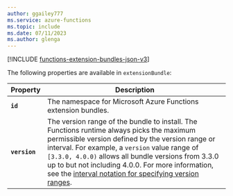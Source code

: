 ```yaml
---
author: ggailey777
ms.service: azure-functions
ms.topic: include
ms.date: 07/11/2023
ms.author: glenga
---
```


[!INCLUDE [functions-extension-bundles-json-v3](./functions-extension-bundles-json-v3.md)]

The following properties are available in `extensionBundle`:

| Property | Description |
| -------- | ----------- |
| **`id`** | The namespace for Microsoft Azure Functions extension bundles. |
| **`version`** | The version range of the bundle to install. The Functions runtime always picks the maximum permissible version defined by the version range or interval. For example, a  `version` value range of `[3.3.0, 4.0.0)` allows all bundle versions from 3.3.0 up to but not including 4.0.0. For more information, see the [interval notation for specifying version ranges](/nuget/reference/package-versioning#version-ranges). |
